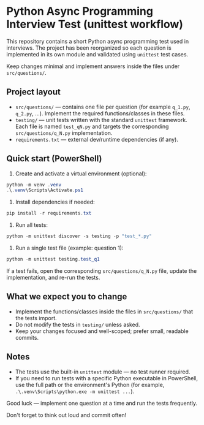 # Python Async Programming Interview Test (unittest workflow)

This repository contains a short Python async programming test used in interviews. The project has been reorganized so each question is implemented in its own module and validated using `unittest` test cases.

Keep changes minimal and implement answers inside the files under `src/questions/`.

## Project layout

- `src/questions/` — contains one file per question (for example `q_1.py`, `q_2.py`, ...). Implement the required functions/classes in these files.
- `testing/` — unit tests written with the standard `unittest` framework. Each file is named `test_qN.py` and targets the corresponding `src/questions/q_N.py` implementation.
- `requirements.txt` — external dev/runtime dependencies (if any).

## Quick start (PowerShell)

1. Create and activate a virtual environment (optional):

```powershell
python -m venv .venv
.\.venv\Scripts\Activate.ps1
```

1. Install dependencies if needed:

```powershell
pip install -r requirements.txt
```

1. Run all tests:

```powershell
python -m unittest discover -s testing -p "test_*.py"
```

1. Run a single test file (example: question 1):

```powershell
python -m unittest testing.test_q1
```

If a test fails, open the corresponding `src/questions/q_N.py` file, update the implementation, and re-run the tests.

## What we expect you to change

- Implement the functions/classes inside the files in `src/questions/` that the tests import.
- Do not modify the tests in `testing/` unless asked.
- Keep your changes focused and well-scoped; prefer small, readable commits.

## Notes

- The tests use the built-in `unittest` module — no test runner required.
- If you need to run tests with a specific Python executable in PowerShell, use the full path or the environment's Python (for example, `.\.venv\Scripts\python.exe -m unittest ...`).

Good luck — implement one question at a time and run the tests frequently.

Don't forget to think out loud and commit often!
